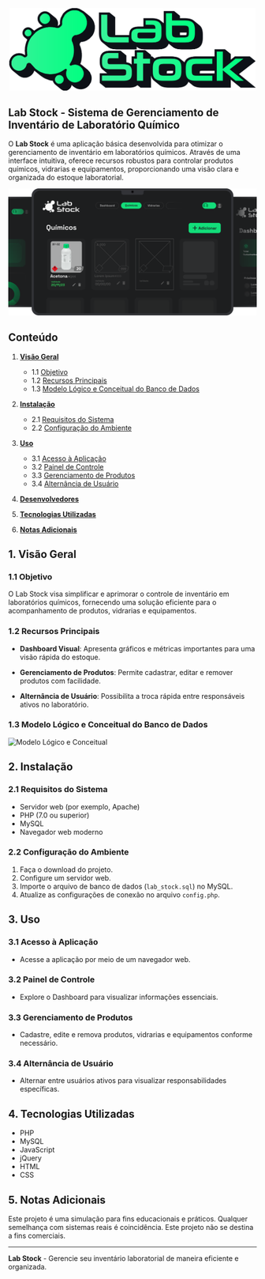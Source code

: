 <div align="center">
  <img src="assets/Logo/LabStock-Main.png" alt="LabStock Logo" width="500" height="auto">
</div>

## Lab Stock - Sistema de Gerenciamento de Inventário de Laboratório Químico
O **Lab Stock** é uma aplicação básica desenvolvida para otimizar o gerenciamento de inventário em laboratórios químicos. Através de uma interface intuitiva, oferece recursos robustos para controlar produtos químicos, vidrarias e equipamentos, proporcionando uma visão clara e organizada do estoque laboratorial.

<div align="center">
  <img src="assets/readme/page-1.png" alt="LabStock Logo" width="1000" height="auto">
</div>

## Conteúdo

1. [**Visão Geral**](#1-visão-geral)
   - 1.1 [Objetivo](#11-objetivo)
   - 1.2 [Recursos Principais](#12-recursos-principais)
   - 1.3 [Modelo Lógico e Conceitual do Banco de Dados](#13-modelo-lógico-e-conceitual-do-banco-de-dados)

2. [**Instalação**](#2-instalação)
   - 2.1 [Requisitos do Sistema](#21-requisitos-do-sistema)
   - 2.2 [Configuração do Ambiente](#22-configuração-do-ambiente)

3. [**Uso**](#3-uso)
   - 3.1 [Acesso à Aplicação](#31-acesso-à-aplicação)
   - 3.2 [Painel de Controle](#32-painel-de-controle)
   - 3.3 [Gerenciamento de Produtos](#33-gerenciamento-de-produtos)
   - 3.4 [Alternância de Usuário](#34-alternância-de-usuário)

4. [**Desenvolvedores**](#4-desenvolvedores)

5. [**Tecnologias Utilizadas**](#5-tecnologias-utilizadas)

6. [**Notas Adicionais**](#6-notas-adicionais)

## 1. Visão Geral

### 1.1 Objetivo

O Lab Stock visa simplificar e aprimorar o controle de inventário em laboratórios químicos, fornecendo uma solução eficiente para o acompanhamento de produtos, vidrarias e equipamentos.

### 1.2 Recursos Principais

- **Dashboard Visual**: Apresenta gráficos e métricas importantes para uma visão rápida do estoque.
  
- **Gerenciamento de Produtos**: Permite cadastrar, editar e remover produtos com facilidade.
  
- **Alternância de Usuário**: Possibilita a troca rápida entre responsáveis ativos no laboratório.

### 1.3 Modelo Lógico e Conceitual do Banco de Dados

![Modelo Lógico e Conceitual](link_para_imagem_modelo.png)

## 2. Instalação

### 2.1 Requisitos do Sistema

- Servidor web (por exemplo, Apache)
- PHP (7.0 ou superior)
- MySQL
- Navegador web moderno

### 2.2 Configuração do Ambiente

1. Faça o download do projeto.
2. Configure um servidor web.
3. Importe o arquivo de banco de dados (`lab_stock.sql`) no MySQL.
4. Atualize as configurações de conexão no arquivo `config.php`.

## 3. Uso

### 3.1 Acesso à Aplicação

- Acesse a aplicação por meio de um navegador web.

### 3.2 Painel de Controle

- Explore o Dashboard para visualizar informações essenciais.

### 3.3 Gerenciamento de Produtos

- Cadastre, edite e remova produtos, vidrarias e equipamentos conforme necessário.

### 3.4 Alternância de Usuário

- Alternar entre usuários ativos para visualizar responsabilidades específicas.

## 4. Tecnologias Utilizadas

- PHP
- MySQL
- JavaScript
- jQuery
- HTML
- CSS

## 5. Notas Adicionais

Este projeto é uma simulação para fins educacionais e práticos. Qualquer semelhança com sistemas reais é coincidência. Este projeto não se destina a fins comerciais.

---

**Lab Stock** - Gerencie seu inventário laboratorial de maneira eficiente e organizada.
